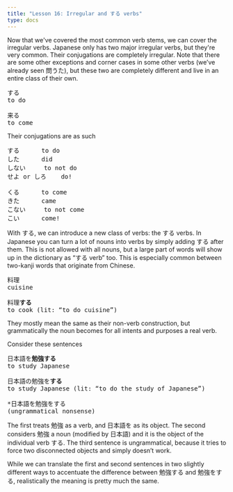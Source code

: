 ```yaml
---
title: "Lesson 16: Irregular and する verbs"
type: docs
---
```



Now that we've covered the most common verb stems, we can cover the irregular verbs. Japanese only has two major irregular verbs, but they're very common. Their conjugations are completely irregular. Note that there are some other exceptions and corner cases in some other verbs (we’ve already seen 問うた), but these two are completely different and live in an entire class of their own.

<pre>
する
to do

来る
to come
</pre>

Their conjugations are as such  

<pre>
する		to do
した		did
しない		to not do
せよ or しろ	do!

くる		to come
きた		came
こない		to not come
こい		come!
</pre>

With する, we can introduce a new class of verbs: the する verbs. In Japanese you can turn a lot of nouns into verbs by simply adding する after them. This is not allowed with all nouns, but a large part of words will show up in the dictionary as “する verb” too. This is especially common between two-kanji words that originate from Chinese. 

<pre>
料理
cuisine

料理<b>する</b> 
to cook (lit: “to do cuisine”)
</pre>

They mostly mean the same as their non-verb construction, but grammatically the noun becomes for all intents and purposes a real verb.

Consider these sentences

<pre>
日本語を<b>勉強する</b>
to study Japanese

日本語の勉強を<b>する</b>
to study Japanese (lit: “to do the study of Japanese”)

*日本語を勉強をする  
(ungrammatical nonsense)
</pre>

The first treats 勉強 as a verb, and 日本語を as its object. The second considers 勉強 a noun (modified by 日本語) and it is the object of the individual verb する. The third sentence is ungrammatical, because it tries to force two disconnected objects and simply doesn’t work.

While we can translate the first and second sentences in two slightly different ways to accentuate the difference between 勉強する and 勉強をする, realistically the meaning is pretty much the same.
